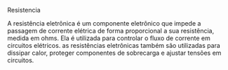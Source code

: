 Resistencia

A resistência eletrônica é um componente eletrônico que impede a passagem de corrente elétrica de forma proporcional a sua resistência, medida em ohms. Ela é utilizada para controlar o fluxo de corrente em circuitos elétricos. as resistências eletrônicas também são utilizadas para dissipar calor, proteger componentes de sobrecarga e ajustar tensões em circuitos. 
